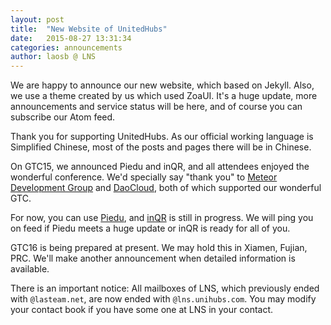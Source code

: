 ```yaml
---
layout: post
title:  "New Website of UnitedHubs"
date:   2015-08-27 13:31:34
categories: announcements
author: laosb @ LNS
---
```


We are happy to announce our new website, which based on Jekyll. Also, we use a theme created by us which used ZoaUI. It's a huge update, more announcements and service status will be here, and of course you can subscribe our Atom feed.

Thank you for supporting UnitedHubs. As our official working language is Simplified Chinese, most of the posts and pages there will be in Chinese.

On GTC15, we announced Piedu and inQR, and all attendees enjoyed the wonderful conference. We'd specially say "thank you" to [Meteor Development Group](https://meteor.com) and [DaoCloud](http://daocloud.io), both of which supported our wonderful GTC.

For now, you can use [Piedu](http://piedu.net), and [inQR](http://inqr.mobi) is still in progress. We will ping you on feed if Piedu meets a huge update or inQR is ready for all of you.

GTC16 is being prepared at present. We may hold this in Xiamen, Fujian, PRC. We'll make another announcement when detailed information is available.

There is an important notice: All mailboxes of LNS, which previously ended with `@lasteam.net`, are now ended with `@lns.unihubs.com`. You may modify your contact book if you have some one at LNS in your contact.

